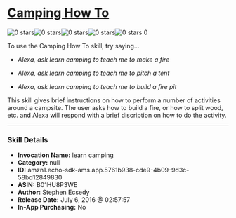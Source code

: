 # [Camping How To](http://alexa.amazon.com/#skills/amzn1.echo-sdk-ams.app.5761b938-cde9-4b09-9d3c-58bd12849830)
![0 stars](../../images/ic_star_border_black_18dp_1x.png)![0 stars](../../images/ic_star_border_black_18dp_1x.png)![0 stars](../../images/ic_star_border_black_18dp_1x.png)![0 stars](../../images/ic_star_border_black_18dp_1x.png)![0 stars](../../images/ic_star_border_black_18dp_1x.png) 0

To use the Camping How To skill, try saying...

* *Alexa, ask learn camping to teach me to make a fire*

* *Alexa, ask learn camping to teach me to pitch a tent*

* *Alexa, ask learn camping to teach me to build a fire pit*

This skill gives brief instructions on how to perform a number of activities around a campsite.  The user asks how to build a fire, or how to split wood, etc. and Alexa will respond with a brief discription on how to do the activity.

***

### Skill Details

* **Invocation Name:** learn camping
* **Category:** null
* **ID:** amzn1.echo-sdk-ams.app.5761b938-cde9-4b09-9d3c-58bd12849830
* **ASIN:** B01HU8P3WE
* **Author:** Stephen Ecsedy
* **Release Date:** July 6, 2016 @ 02:57:57
* **In-App Purchasing:** No
